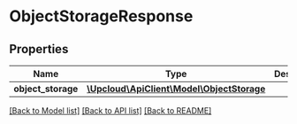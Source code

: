 # ObjectStorageResponse

## Properties
Name | Type | Description | Notes
------------ | ------------- | ------------- | -------------
**object_storage** | [**\Upcloud\ApiClient\Model\ObjectStorage**](ObjectStorage.md) |  | [optional] 

[[Back to Model list]](../../README.md#documentation-of-the-models) [[Back to API list]](../../README.md#documentation) [[Back to README]](../../README.md)
